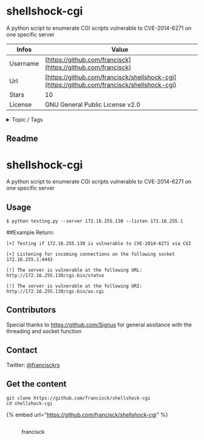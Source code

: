 # shellshock-cgi

A python script to enumerate CGI scripts vulnerable to CVE-2014-6271 on one specific server

| Infos    | Value                                                              |
| -------- | -------------------------------------------------------------------|
| Username | [https://github.com/francisck](https://github.com/francisck) |
| Url      | [https://github.com/francisck/shellshock-cgi](https://github.com/francisck/shellshock-cgi)                                               |
| Stars    | 10                                                          |
| License  | GNU General Public License v2.0                                                        |

<details>

<summary>Topic / Tags</summary>



</details>

## Readme

shellshock-cgi
==============

A python script to enumerate CGI scripts vulnerable to CVE-2014-6271 on one specific server

## Usage
```
$ python testing.py --server 172.16.255.130 --listen 172.16.255.1
```


##Example Return:
```
[+] Testing if 172.16.255.130 is vulnerable to CVE-2014-6271 via CGI

[+] Listening for incoming connections on the following socket 172.16.255.1:4443

[!] The server is vulnerable at the following URL: http://172.16.255.130/cgi-bin/status

[!] The server is vulnerable at the following URI: http://172.16.255.130/cgi-bin/ax.cgi
```


## Contributors
Special thanks to https://github.com/Signus for general assitance with the threading and socket function

## Contact
Twitter: [@francisckrs](https://twitter.com/francisckrs "twitterhandle on twitter")



## Get the content

```
git clone https://github.com/francisck/shellshock-cgi
cd shellshock-cgi
```

{% embed url="https://github.com/francisck/shellshock-cgi" %}

<figure><img src="https://avatars.githubusercontent.com/u/8943367?v=4" alt=""><figcaption><p>francisck</p></figcaption></figure>
